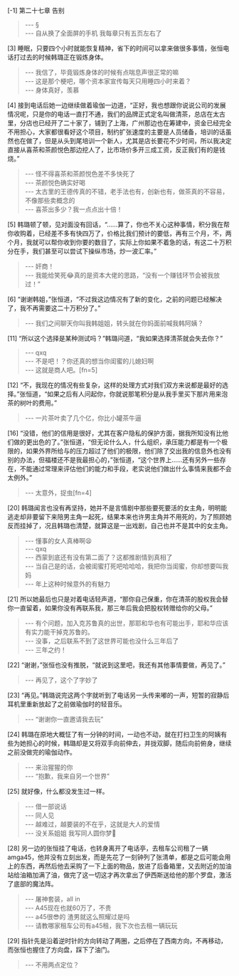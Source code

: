 
[-1] 第二十七章 告别
>--- §<br>
>--- 自从换了全面屏的手机 我每章只有五页左右了<br>

[3] 睡眠，只要四个小时就能恢复精神，省下的时间可以拿来做很多事情，张恒电话打过去的时候韩璐正在锻炼身体。
>--- 我信了，毕竟锻炼身体的时候有点喘息声很正常的嘛<br>
>--- 这是那个梗吧，哪个资本家宣传每天只用睡四小时来着？<br>
>--- 身体真好，羡慕<br>

[4] 接到电话后她一边继续做着瑜伽一边道，“正好，我也想跟你说说公司的发展情况呢，只是你的电话一直打不通，我们的品牌正式定名叫做清茶，总店在太古里，分店也已经开了二十家了，铺到了上海，广州那边也在筹建中，资金已经完全不用担心，大家都很看好这个项目，制约扩张速度的主要是人员储备，培训的话虽然也在做了，但是从头到尾培训一个新人，尤其是店长要花不少时间，所以我决定直接从喜茶和茶颜悦色那边挖人了，比市场价多开三成工资，反正我们有的是钱烧。”
>--- 怪不得喜茶和茶颜悦色差不多快死了<br>
>--- 茶颜悦色确实好喝<br>
>--- 太古里的王德传真的不错，老手法也有，创新也有，做茶真的不容易，不像那些卖概念的<br>
>--- 喜茶出多少？我一点点出十倍！<br>

[5] 韩璐顿了顿，见对面没有回话，“……算了，你也不关心这种事情，积分我在帮你收购着，已经差不多有快四万了，价格比我们预计的要低，再有三个月，不，两个月，我就可以帮你收到你要的数目了，实际上你如果不着急的话，有这二十万积分在手，我们甚至可以尝试下操纵市场，炒一波汇率。”
>--- 奸商！<br>
>--- 我能给笑死😂真的是资本大佬的思路，“没有一个赚钱环节会被我放过！”<br>

[6] “谢谢韩姐，”张恒道，“不过我这边情况有了新的变化，之前的问题已经解决了，我不再需要这二十万积分了。”
>--- 我们之间聊天你叫我韩姐姐，转头就在你妈面前喊我韩阿姨？<br>

[11] “所以这个选择是某种测试吗？”韩璐问道，“我如果选择清茶就会失去你？”
>--- qxq<br>
>--- 不是吧！？你还真的想当你闺蜜的儿媳妇啊<br>
>--- 这就是商人吧。[fn=5]<br>

[12] “不，我现在的情况有些复杂，这样的处理方式对我们双方来说都是最好的选择。”张恒道，“如果之后有人问起你，你就说那笔积分是从我手里买下那片用来泡茶的树叶的费用。”
>--- 一片茶叶卖了几个亿，你比小罐茶牛逼<br>

[16] “没错，他们的信用是很好，尤其在客户隐私的保护方面，据我所知没有比他们做的更出色的了。”张恒道，“但无论什么人，什么组织，承压能力都是有一个极限的，如果外界所给与的压力超过了他们的极限，他们除了交出我的信息外也没有别的办法，但福楼还不是我最担心的，”张恒道，“这个世界上……还有另外一些存在，不能通过常理来评估他们的能力和手段，老实说他们做出什么事情来我都不会太例外。”
>--- 太意外，捉虫[fn=4]<br>

[20] 韩璐闻言也没有再坚持，她并不是言情剧中那些要死要活的女主角，明明能逃走却非要留下来陪男主角一起死，结果本来也许男主角并不用死的，为了照顾她反而挂掉了，况且韩璐也清楚，就算这是一出戏剧，自己也并不是其中的女主角。
>--- 懂事的女人真棒啊😫<br>
>--- qxq<br>
>--- 西蒙到底还有没有第二面了？这都推剧情到真相了<br>
>--- 当自己是的话，会被闺蜜打死吧哈哈哈，我把你当闺蜜，你却想要叫我妈<br>
>--- 年上这种时候意外的有魅力<br>

[21] 所以她最后也只是对着电话轻声道，“那你自己保重，你在清茶的股权我会替你一直留着，如果你没有再联系我，那三年后我会把股权转赠给你的父母。”
>--- 有个问题，加入克苏鲁真的出世，那耶和华也有可能出手，耶和华应该有实力能干掉克苏鲁的。<br>
>--- 没事，之后联系不到了这世界可能也没什么三年后了<br>
>--- 三年之约！<br>

[22] “谢谢，”张恒也没有推脱，“就说到这里吧，我还有其他事情要做，再见了。”
>--- 再见了，这个了字妙了<br>

[23] “再见。”韩璐说完这两个字就听到了电话另一头传来嘟的一声，短暂的寂静后耳机里重新放起了之前做瑜伽时的轻音乐。
>--- “谢谢你一直邀请我去玩”<br>

[24] 韩璐在原地大概怔了有一分钟的时间，一动也不动，就在打扫卫生的阿姨有些为她担心的时候，韩璐却是又将双手向前伸去，并拢双脚，随后向前俯身，继续之前没做完的瑜伽动作。
>--- 来治猩猩的你<br>
>--- “抱歉，我来自另一个世界”<br>

[25] 就好像，什么都没发生过一样。
>--- 借一部说话<br>
>--- 同人见<br>
>--- 越难过，越要装的不在乎，这就是大人的爱情<br>
>--- 没关系姐姐 我写同人圆你梦🤧<br>

[28] 另一边的张恒挂了电话，也转身离开了电话亭，去租车公司租了一辆amga45，他并没有立刻出发，而是先花了一刻钟列了张清单，都是之后可能会用上的东西，再然后他去采购了一下上面的物品，放进了后备箱里，又去附近的加油站给油箱加满了油，做完了这一切这才再次拿出了伊西斯送给他的那个罗盘，激活了底部的魔法阵。
>--- 屠神套装，all in<br>
>--- A45现在也就60万了，不贵<br>
>--- a45很😎的 渣男就这么照耀过是吗<br>
>--- 请教哪家租车公司有a45租，我下次也去租一辆玩玩<br>

[29] 指针先是沿着逆时针的方向转动了两圈，之后停在了西南方向，不再移动，而张恒也握住了方向盘，踩下了油门。
>--- 不用两点定位？<br>
